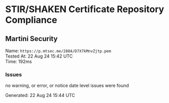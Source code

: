 # STIR/SHAKEN Certificate Repository Compliance

## Martini Security

Name: `https://p.mtsec.me/2884/D7X7kMnvZjtp.pem`\
Tested At: 22 Aug 24 15:42 UTC\
Time: 192ms

### Issues

no warning, or error, or notice date level issues were found

Generated: 22 Aug 24 15:44 UTC